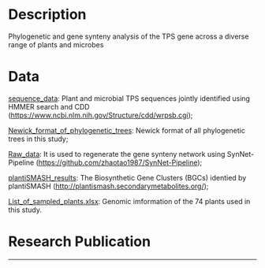 # Description
Phylogenetic and gene synteny analysis of the TPS gene across a diverse range of plants and microbes

# Data
[sequence_data](https://github.com/Xuemei-Yan/TPS-data/tree/master/sequences_data): Plant and microbial TPS sequences jointly identified using HMMER search and CDD (https://www.ncbi.nlm.nih.gov/Structure/cdd/wrpsb.cgi);

[Newick_format_of_phylogenetic_trees](https://github.com/Xuemei-Yan/TPS-data/tree/master/Newick_format_of_phylogenetic_trees): Newick format of all phylogenetic trees in this study;


[Raw_data](https://github.com/Xuemei-Yan/TPS-data/tree/master/Raw_data): It is used to regenerate the gene synteny network using SynNet-Pipeline (https://github.com/zhaotao1987/SynNet-Pipeline);

[plantiSMASH_results](https://github.com/Xuemei-Yan/TPS-data/tree/master/PlantiSMASH_results): The Biosynthetic Gene Clusters (BGCs) identied by plantiSMASH (http://plantismash.secondarymetabolites.org/);

[List_of_sampled_plants.xlsx](https://github.com/Xuemei-Yan/TPS-data/blob/master/List_of_sampled_plants.xlsx): Genomic imformation of the 74 plants used in this study.


# Research Publication
***
